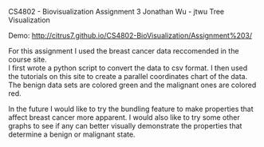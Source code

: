 CS4802 - Biovisualization
Assignment 3
Jonathan Wu - jtwu
Tree Visualization

Demo: http://citrus7.github.io/CS4802-BioVisualization/Assignment%203/

For this assignment I used the breast cancer data reccomended in the course site.  
I first wrote a python script to convert the data to csv format.  I then used the tutorials on this site to create a parallel coordinates chart of the data.  The benign data sets are colored green and the malignant ones are colored red.

In the future I would like to try the bundling feature to make properties that affect breast cancer more apparent.  I would also like to try some other graphs to see if any can better visually demonstrate the properties that determine a benign or malignant state.